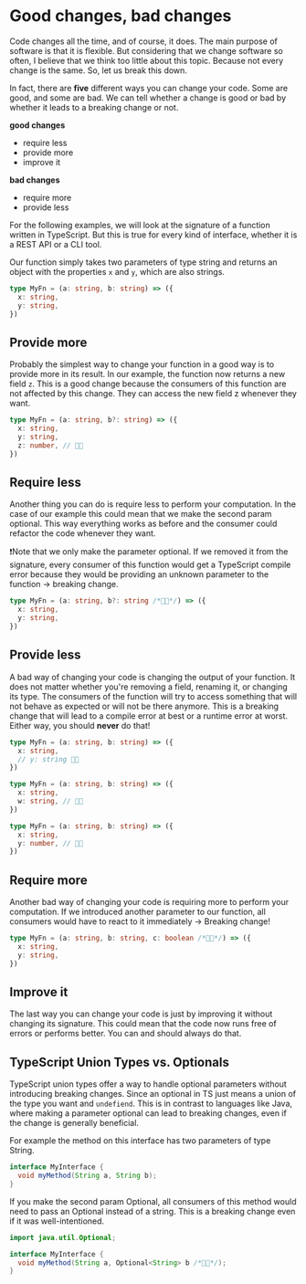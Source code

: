 # Good changes, bad changes

Code changes all the time, and of course, it does. The main purpose of software is that it is flexible.
But considering that we change software so often, I believe that we think too little about this topic.
Because not every change is the same. So, let us break this down.

In fact, there are **five** different ways you can change your code. Some are good, and some are bad.
We can tell whether a change is good or bad by whether it leads to a breaking change or not.

**good changes**
- require less
- provide more
- improve it

**bad changes**
- require more
- provide less

For the following examples, we will look at the signature of a function written in TypeScript. But this is true for every kind of interface, whether it is a REST API or a CLI tool.

Our function simply takes two parameters of type string and returns an object with the properties `x` and `y`, which are also strings.

```typescript
type MyFn = (a: string, b: string) => ({
  x: string,
  y: string,
}) 
```

## Provide more

Probably the simplest way to change your function in a good way is to provide more in its result.
In our example, the function now returns a new field `z`. This is a good change because the consumers of this function are not affected by this change.
They can access the new field z whenever they want.

```typescript
type MyFn = (a: string, b?: string) => ({
  x: string,
  y: string,
  z: number, // 👍🏻
}) 
```

## Require less

Another thing you can do is require less to perform your computation. In the case of our example this could mean that we make the second param optional.
This way everything works as before and the consumer could refactor the code whenever they want.

❗Note that we only make the parameter optional. 
If we removed it from the signature, every consumer of this function would get a TypeScript compile error because they would be providing an unknown parameter to the function -> breaking change.

```typescript
type MyFn = (a: string, b?: string /*👍🏻*/) => ({
  x: string,
  y: string,
}) 
```

## Provide less

A bad way of changing your code is changing the output of your function.
It does not matter whether you're removing a field, renaming it, or changing its type.
The consumers of the function will try to access something that will not behave as expected or will not be there anymore.
This is a breaking change that will lead to a compile error at best or a runtime error at worst.
Either way, you should **never** do that!

```typescript
type MyFn = (a: string, b: string) => ({
  x: string,
  // y: string 👎🏻
}) 
```
```typescript
type MyFn = (a: string, b: string) => ({
  x: string,
  w: string, // 👎🏻
}) 
```
```typescript
type MyFn = (a: string, b: string) => ({
  x: string,
  y: number, // 👎🏻
}) 
```

## Require more

Another bad way of changing your code is requiring more to perform your computation.
If we introduced another parameter to our function, all consumers would have to react to it immediately -> Breaking change!

```typescript
type MyFn = (a: string, b: string, c: boolean /*👎🏻*/) => ({
  x: string,
  y: string,
}) 
```

## Improve it

The last way you can change your code is just by improving it without changing its signature.
This could mean that the code now runs free of errors or performs better. You can and should always do that.

## TypeScript Union Types vs. Optionals

TypeScript union types offer a way to handle optional parameters without introducing breaking changes. Since an optional in TS just means a union of the type you want and `undefiend`.
This is in contrast to languages like Java, where making a parameter optional can lead to breaking changes, even if the change is generally beneficial.

For example the method on this interface has two parameters of type String.

```java
interface MyInterface {
  void myMethod(String a, String b);
}
```

If you make the second param Optional, all consumers of this method would need to pass an Optional instead of a string.
This is a breaking change even if it was well-intentioned.

```java
import java.util.Optional;

interface MyInterface {
  void myMethod(String a, Optional<String> b /*👎🏻*/);
}
```
